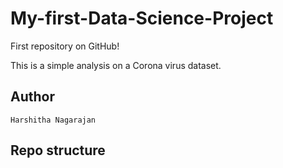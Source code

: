 # My-first-Data-Science-Project
First repository on GitHub!

This is a simple analysis on a Corona virus dataset.

## Author 
    Harshitha Nagarajan
## Repo structure
